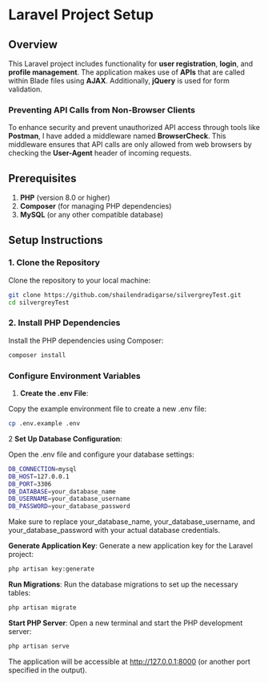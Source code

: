 # Laravel Project Setup

## Overview

This Laravel project includes functionality for **user registration**, **login**, and **profile management**. The application makes use of **APIs** that are called within Blade files using **AJAX**. Additionally, **jQuery** is used for form validation.

### Preventing API Calls from Non-Browser Clients

To enhance security and prevent unauthorized API access through tools like **Postman**, I have added a middleware named **BrowserCheck**. This middleware ensures that API calls are only allowed from web browsers by checking the **User-Agent** header of incoming requests.

## Prerequisites

1. **PHP** (version 8.0 or higher)
2. **Composer** (for managing PHP dependencies)
3. **MySQL** (or any other compatible database)

## Setup Instructions

### 1. Clone the Repository

Clone the repository to your local machine:

```bash
git clone https://github.com/shailendradigarse/silvergreyTest.git
cd silvergreyTest
```

### 2. Install PHP Dependencies

Install the PHP dependencies using Composer:

```bash
composer install
```

### Configure Environment Variables

1. **Create the .env File**:

Copy the example environment file to create a new .env file:

```bash
cp .env.example .env
```

2 **Set Up Database Configuration**:

Open the .env file and configure your database settings:

```bash
DB_CONNECTION=mysql
DB_HOST=127.0.0.1
DB_PORT=3306
DB_DATABASE=your_database_name
DB_USERNAME=your_database_username
DB_PASSWORD=your_database_password
```

Make sure to replace your_database_name, your_database_username, and your_database_password with your actual database credentials.

 **Generate Application Key**:
Generate a new application key for the Laravel project:

```bash
php artisan key:generate
```

**Run Migrations**:
Run the database migrations to set up the necessary tables:

```bash
php artisan migrate
```

**Start PHP Server**:
Open a new terminal and start the PHP development server:

```bash
php artisan serve
```

The application will be accessible at http://127.0.0.1:8000 (or another port specified in the output).
